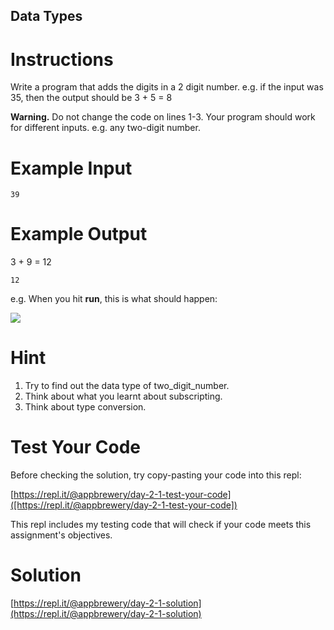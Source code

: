 ## Data Types

# Instructions

Write a program that adds the digits in a 2 digit number. e.g. if the input was 35, then the output should be 3 + 5 = 8

**Warning.** Do not change the code on lines 1-3. Your program should work for different inputs. e.g. any two-digit number.

# Example Input

```
39
```

# Example Output

3 + 9 = 12

```
12
```

e.g. When you hit **run**, this is what should happen:

![](https://cdn.fs.teachablecdn.com/iyJTPDDRRJCB1gmdVQMS)

# Hint

1. Try to find out the data type of two_digit_number.
2. Think about what you learnt about subscripting.
3. Think about type conversion.

# Test Your Code

Before checking the solution, try copy-pasting your code into this repl:

[https://repl.it/@appbrewery/day-2-1-test-your-code]([https://repl.it/@appbrewery/day-2-1-test-your-code])

This repl includes my testing code that will check if your code meets this assignment's objectives.




# Solution

[https://repl.it/@appbrewery/day-2-1-solution](https://repl.it/@appbrewery/day-2-1-solution)